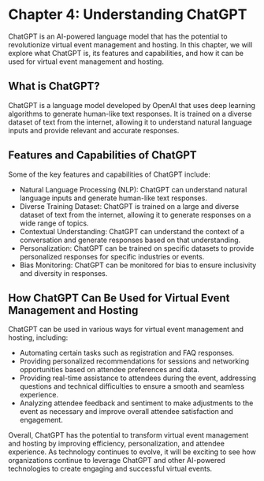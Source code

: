 Chapter 4: Understanding ChatGPT
================================

ChatGPT is an AI-powered language model that has the potential to revolutionize virtual event management and hosting. In this chapter, we will explore what ChatGPT is, its features and capabilities, and how it can be used for virtual event management and hosting.

What is ChatGPT?
----------------

ChatGPT is a language model developed by OpenAI that uses deep learning algorithms to generate human-like text responses. It is trained on a diverse dataset of text from the internet, allowing it to understand natural language inputs and provide relevant and accurate responses.

Features and Capabilities of ChatGPT
------------------------------------

Some of the key features and capabilities of ChatGPT include:

* Natural Language Processing (NLP): ChatGPT can understand natural language inputs and generate human-like text responses.
* Diverse Training Dataset: ChatGPT is trained on a large and diverse dataset of text from the internet, allowing it to generate responses on a wide range of topics.
* Contextual Understanding: ChatGPT can understand the context of a conversation and generate responses based on that understanding.
* Personalization: ChatGPT can be trained on specific datasets to provide personalized responses for specific industries or events.
* Bias Monitoring: ChatGPT can be monitored for bias to ensure inclusivity and diversity in responses.

How ChatGPT Can Be Used for Virtual Event Management and Hosting
----------------------------------------------------------------

ChatGPT can be used in various ways for virtual event management and hosting, including:

* Automating certain tasks such as registration and FAQ responses.
* Providing personalized recommendations for sessions and networking opportunities based on attendee preferences and data.
* Providing real-time assistance to attendees during the event, addressing questions and technical difficulties to ensure a smooth and seamless experience.
* Analyzing attendee feedback and sentiment to make adjustments to the event as necessary and improve overall attendee satisfaction and engagement.

Overall, ChatGPT has the potential to transform virtual event management and hosting by improving efficiency, personalization, and attendee experience. As technology continues to evolve, it will be exciting to see how organizations continue to leverage ChatGPT and other AI-powered technologies to create engaging and successful virtual events.
